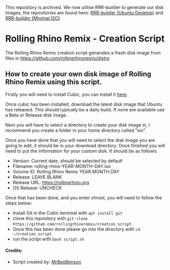 This repository is archived. We now utilise RRR-builder to generate our disk images, the repositories are found here: [RRR-builder (Ubuntu Desktop)](https://github.com/rollingrhinoremix/rrr-builder-full) and [RRR-builder (Minimal ISO)](https://github.com/rollingrhinoremix/rrr-builder-minimal)

# Rolling Rhino Remix - Creation Script
The Rolling Rhino Remix creation script generates a fresh disk image from files in https://github.com/rollingrhinoremix/distro

## How to create your own disk image of Rolling Rhino Remix using this script.

Firstly you will need to install Cubic, you can install it [here](https://launchpad.net/cubic).

Once cubic has been installed, download the latest disk image that Ubuntu has released. This should typically be a daily build. If none are available use a Beta or Release disk image.

Next you will have to select a directory to create your disk image in, I recommend you create a folder in your home directory called "iso".

Once you have done that you will need to select the disk image you are going to edit, it should be in your download directory. Once finished you will need to put the information for your custom disk. It should be as follows:

- Version: Current date, should be selected by default
- Filename: rolling-rhino-YEAR-MONTH-DAY.iso
- Volume ID: Rolling Rhino Remix YEAR.MONTH.DAY
- Release: LEAVE BLANK
- Release URL: https://rollingrhino.org
- OS Release: UNCHECK

Once that has been done, and you enter chroot, you will need to follow the steps below:
- Install Git in the Cubic terminal with `apt install git` 
- clone this repository with `git clone https://github.com/rollingrhinoremix/creation_script`. 
- Once this has been done please go into the directory with `cd ~/creation_script` 
- run the script with `bash script.sh`

#### Credits:
- Script created by: [MrBeeBenson](https://mrbeebenson.github.io)
